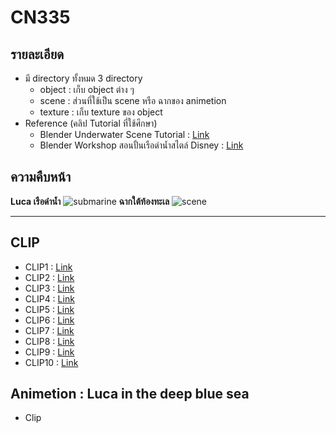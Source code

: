 # CN335

## รายละเอียด
- มี directory ทั้งหมด 3 directory
    - object : เก็บ object ต่าง ๆ 
    - scene : ส่วนที่ใช้เป็น scene หรือ ฉากของ animetion
    - texture : เก็บ texture ของ object
- Reference (คลิป Tutorial ที่ใช้ศึกษา)
    - Blender Underwater Scene Tutorial : [Link](https://youtu.be/AiVXZCYOZYo)
    - Blender Workshop สอนปั้นเรือดำน้ำสไตล์ Disney : [Link](https://youtu.be/Fn3dPno3K-A)

## ความคืบหน้า
**Luca เรือดำน้ำ**
![submarine](https://user-images.githubusercontent.com/60430405/162024201-bb7b62f6-885f-4796-9bb8-51525a432ab5.jpg)
**ฉากใต้ท้องทะเล**
![scene](https://user-images.githubusercontent.com/60430405/162024263-5dd306df-a6fc-4db9-9eb4-92b7400b7be7.jpg)

---------

## CLIP 
- CLIP1 : [Link](https://youtu.be/sQo4AzL3ZoA)
- CLIP2 : [Link](https://youtu.be/y4bGXVgmBr4)
- CLIP3 : [Link](https://youtu.be/Eh8Dt9F4cYk)
- CLIP4 : [Link](https://youtu.be/fnhWqQbUh4c)
- CLIP5 : [Link](https://youtu.be/C-aitf-EPDw)
- CLIP6 : [Link](https://youtu.be/IBeCnfeYF5I)
- CLIP7 : [Link](https://youtu.be/XNh5oVj8ARQ)
- CLIP8 : [Link](https://youtu.be/z2oufZ_Erw8)
- CLIP9 : [Link](https://youtu.be/4Qop5e9P2AI)
- CLIP10 : [Link](https://youtu.be/tquHlhBhYWU)



## Animetion : Luca in the deep blue sea
- Clip
